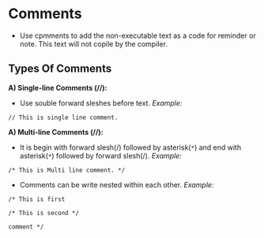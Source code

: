 # Comments

- Use cpmments to add the non-executable text as a code for reminder or note. This text will not copile by the compiler.

## Types Of Comments
**A) Single-line Comments (//):**
- Use souble forward sleshes before text.
*Example:* 

`// This is single line comment.`

**A) Multi-line Comments (//):**
- It is begin with forward slesh(/) followed by asterisk(`*`) and end with asterisk(`*`) followed by forward slesh(/).
*Example:* 

`/* This is Multi line comment. */`

- Comments can be write nested within each other.
*Example:* 

```
/* This is first 

/* This is second */ 

comment */ 

```
